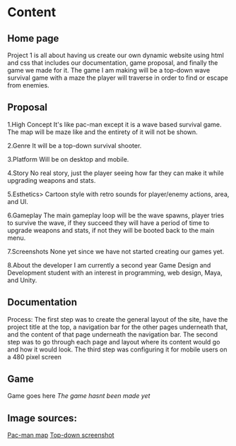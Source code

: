 # Content
## Home page
Project 1 is all about having us create our own dynamic website using html and css that includes our documentation, game proposal, and finally the game we made for it.
 The game I am making will be a top-down wave survival game with a maze the player will traverse in order to find or escape from enemies.

## Proposal
1.High Concept
It's like pac-man except it is a wave based survival game.  The map will be maze like and the entirety of it will not be shown.

2.Genre
It will be a top-down survival shooter.

3.Platform
Will be on desktop and mobile.

4.Story
No real story, just the player seeing how far they can make it while upgrading weapons and stats.

5.Esthetics>
Cartoon style with retro sounds for player/enemy actions, area, and UI.

6.Gameplay
The main gameplay loop will be the wave spawns, player tries to survive the wave, if they succeed they will have a period of time to upgrade weapons and stats, if not they will be booted back to the main menu.

7.Screenshots
None yet since we have not started creating our games yet.

8.About the developer
I am currently a second year Game Design and Development student with an interest in programming, web design, Maya, and Unity.

## Documentation
Process:
The first step was to create the general layout of the site, have the project title at the top, a navigation bar for the other pages underneath that, and the content of that page underneath the navigation bar.
The second step was to go through each page and layout where its content would go and how it would look.
The third step was configuring it for mobile users on a 480 pixel screen

## Game
Game goes here
*The game hasnt been made yet*

## Image sources:
[Pac-man map](https://phaser.io/tutorials/coding-tips-005)
[Top-down screenshot](http://gamemakerblog.com/2011/03/08/an-exploration-of-game-maker-zombie-top-down-shooter-games/)
